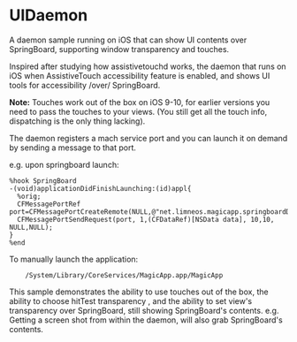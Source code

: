 # UIDaemon

A daemon sample running on iOS that can show UI contents over SpringBoard, 
supporting window transparency and touches. 

Inspired after studying how assistivetouchd works, the daemon that runs on iOS when AssistiveTouch accessibility feature
is enabled, and shows UI tools for accessibility /over/ SpringBoard.

<strong>Note:</strong> Touches work out of the box on iOS 9-10, for earlier versions you need to pass the touches to your views. (You still get all the touch info, dispatching is the only thing lacking).

The daemon registers a mach service port and you can launch it on demand by sending a message to that port.

e.g. upon springboard launch:

    %hook SpringBoard
    -(void)applicationDidFinishLaunching:(id)appl{
      %orig;
      CFMessagePortRef port=CFMessagePortCreateRemote(NULL,@"net.limneos.magicapp.springboardDidFinishLaunching");
      CFMessagePortSendRequest(port, 1,(CFDataRef)[NSData data], 10,10, NULL,NULL);
    }
    %end

To manually launch the application:

		/System/Library/CoreServices/MagicApp.app/MagicApp
		

This sample demonstrates the ability to use touches out of the box, 
the ability to choose hitTest transparency , 
and the ability to set view's transparency over SpringBoard, still showing SpringBoard's contents.
e.g. Getting a screen shot from within the daemon, will also grab SpringBoard's contents.